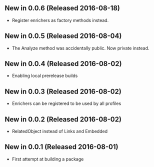 ## New in 0.0.6 (Released 2016-08-18)
* Register enrichers as factory methods instead.

## New in 0.0.5 (Released 2016-08-04)
* The Analyze method was accidentally public. Now private instead.

## New in 0.0.4 (Released 2016-08-02)
* Enabling local prerelease builds

## New in 0.0.3 (Released 2016-08-02)
* Enrichers can be registered to be used by all profiles

## New in 0.0.2 (Released 2016-08-02)
* RelatedObject instead of Links and Embedded

## New in 0.0.1 (Released 2016-08-01)
* First attempt at building a package
